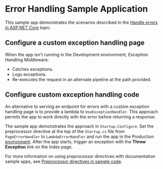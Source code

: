 # Error Handling Sample Application

This sample app demonstrates the scenarios described in the [Handle errors in ASP.NET Core](https://docs.microsoft.com/aspnet/core/fundamentals/error-handling) topic.

## Configure a custom exception handling page

When the app isn't running in the Development environment, Exception Handling Middleware:

* Catches exceptions.
* Logs exceptions.
* Re-executes the request in an alternate pipeline at the path provided.

## Configure custom exception handling code

An alternative to serving an endpoint for errors with a custom exception handling page is to provide a lambda to `UseExceptionHandler`. This approach permits the app to work directly with the error before returning a response.

The sample app demonstrates the approach in `Startup.Configure`. Set the preprocessor directive at the top of the `Startup.cs` file from `PageErrorHandler` to `LambdaErrorHandler` and run the app in the Production [environment](https://docs.microsoft.com/aspnet/core/fundamentals/environments). After the app starts, trigger an exception with the **Throw Exception** link on the Index page.

For more information on using preprocessor directives with documentation sample apps, see [Preprocessor directives in sample code](https://docs.microsoft.com/aspnet/core/#preprocessor-directives-in-sample-code).
